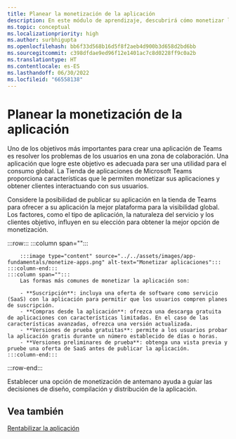 ```yaml
---
title: Planear la monetización de la aplicación
description: En este módulo de aprendizaje, descubrirá cómo monetizar la aplicación de Microsoft Teams y también comprenderá la mejor opción de monetización para tener una visibilidad global.
ms.topic: conceptual
ms.localizationpriority: high
ms.author: surbhigupta
ms.openlocfilehash: bb6f33d568b16d5f8f2aeb4d900b3d658d2bd6bb
ms.sourcegitcommit: c398dfdae9ed96f12e1401ac7c8d0228ff9c0a2b
ms.translationtype: HT
ms.contentlocale: es-ES
ms.lasthandoff: 06/30/2022
ms.locfileid: "66558138"
---
```

# <a name="plan-to-monetize-your-app"></a>Planear la monetización de la aplicación

Uno de los objetivos más importantes para crear una aplicación de Teams es resolver los problemas de los usuarios en una zona de colaboración. Una aplicación que logre este objetivo es adecuada para ser una utilidad para el consumo global. La Tienda de aplicaciones de Microsoft Teams proporciona características que le permiten monetizar sus aplicaciones y obtener clientes interactuando con sus usuarios.

Considere la posibilidad de publicar su aplicación en la tienda de Teams para ofrecer a su aplicación la mejor plataforma para la visibilidad global. Los factores, como el tipo de aplicación, la naturaleza del servicio y los clientes objetivo, influyen en su elección para obtener la mejor opción de monetización.

:::row:::
    :::column span="":::

        :::image type="content" source="../../assets/images/app-fundamentals/monetize-apps.png" alt-text="Monetizar aplicaciones":::
    :::column-end:::
    :::column span="":::
        Las formas más comunes de monetizar la aplicación son:

        - **Suscripción**: incluya una oferta de software como servicio (SaaS) con la aplicación para permitir que los usuarios compren planes de suscripción.
        - **Compras desde la aplicación**: ofrezca una descarga gratuita de aplicaciones con características limitadas. En el caso de las características avanzadas, ofrezca una versión actualizada.
        - **Versiones de prueba gratuitas**: permite a los usuarios probar la aplicación gratis durante un número establecido de días o horas.
        - **Versiones preliminares de prueba**: obtenga una vista previa y pruebe una oferta de SaaS antes de publicar la aplicación.
    :::column-end:::
:::row-end:::

<!--
In addition to these features, Teams store also lets you:

- **Free trials**: Offer your app to users for a time-limited usage, so that users can try the app features for a set number of days or times.
- **Test preview**: Preview and test a SaaS offer before you publish your app.-->

Establecer una opción de monetización de antemano ayuda a guiar las decisiones de diseño, compilación y distribución de la aplicación.

## <a name="see-also"></a>Vea también

[Rentabilizar la aplicación](../deploy-and-publish/appsource/prepare/monetize-overview.md)

